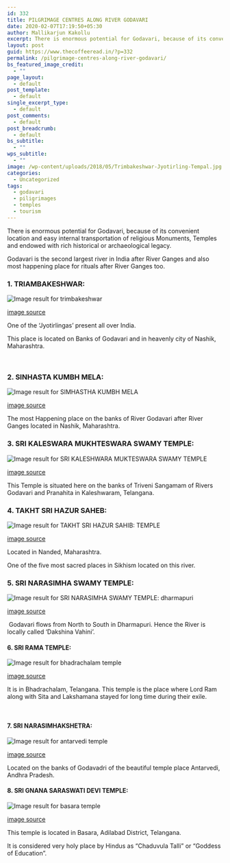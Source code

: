 ```yaml
---
id: 332
title: PILGRIMAGE CENTRES ALONG RIVER GODAVARI
date: 2020-02-07T17:19:50+05:30
author: Mallikarjun Kakollu
excerpt: There is enormous potential for Godavari, because of its convenient location and easy internal transportation of religious Monuments, Temples and endowed with rich historical or archaeological legacy.
layout: post
guid: https://www.thecoffeeread.in/?p=332
permalink: /pilgrimage-centres-along-river-godavari/
bs_featured_image_credit:
  - ""
page_layout:
  - default
post_template:
  - default
single_excerpt_type:
  - default
post_comments:
  - default
post_breadcrumb:
  - default
bs_subtitle:
  - ""
wps_subtitle:
  - ""
image: /wp-content/uploads/2018/05/Trimbakeshwar-Jyotirling-Tempal.jpg
categories:
  - Uncategorized
tags:
  - godavari
  - piligrimages
  - temples
  - tourism
---
```

There is enormous potential for Godavari, because of its convenient location and easy internal transportation of religious Monuments, Temples and endowed with rich historical or archaeological legacy.

Godavari is the second largest river in India after River Ganges and also most happening place for rituals after River Ganges too.

### 1. TRIAMBAKESHWAR:

![Image result for trimbakeshwar](https://upload.wikimedia.org/wikipedia/commons/thumb/b/b1/Trimbakeshwar_nj.jpg/1200px-Trimbakeshwar_nj.jpg) 

[image source](https://www.google.co.in/search?biw=1350&bih=568&tbs=isz%3Alt%2Cislt%3Axga&tbm=isch&sa=1&ei=5qHtWteGDoeOvQS7obHIDA&q=trimbakeshwar&oq=triamba&gs_l=img.3.4.0j0i10k1j0l2j0i10k1l6.467494.470637.0.474979.11.11.0.0.0.0.248.1273.0j2j4.6.0....0...1c.1.64.img..5.6.1270.0..35i39k1j0i67k1.0.uAilpalvhkU#imgrc=44CRr60DAtLc_M:)

One of the ‘Jyotirlingas’ present all over India.

This place is located on Banks of Godavari and in heavenly city of Nashik, Maharashtra.

&nbsp;

### 2. SINHASTA KUMBH MELA:

![Image result for SIMHASTHA KUMBH MELA](https://d345cba086ha3o.cloudfront.net/wp-content/uploads/2016/07/Nasik-Kumbh-02.jpg) 

[image source](https://www.google.co.in/search?biw=1350&bih=568&tbs=isz%3Alt%2Cislt%3Axga&tbm=isch&sa=1&ei=UqTtWsqRAYfgvgS31Jz4Aw&q=SINHASTA+KUMBH+MELA&oq=SINHASTA+KUMBH+MELA&gs_l=img.3...36781.36781.0.37254.1.1.0.0.0.0.178.178.0j1.1.0....0...1c.1.64.img..0.0.0....0.f5W-VGSMivI#imgrc=1xg3K6XyH3BbsM:)

The most Happening place on the banks of River Godavari after River Ganges located in Nashik, Maharashtra.

### 3. SRI KALESWARA MUKHTESWARA SWAMY TEMPLE:

![Image result for SRI KALESHWARA MUKTESWARA SWAMY TEMPLE](https://4.bp.blogspot.com/-FHrdRRvEWtk/Vhvxp37cbgI/AAAAAAAABPw/Bix0RRRCTIo/s1600/kaleshwaram%2Btemple%2Bphotos.JPG) 

[image source](https://www.google.co.in/search?biw=1350&bih=568&tbs=isz%3Alt%2Cislt%3Axga&tbm=isch&sa=1&ei=eKTtWt3WH8bZvASp3b3wAQ&q=SRI+KALESWARA+MUKHTESWARA+SWAMY+TEMPLE&oq=SRI+KALESWARA+MUKHTESWARA+SWAMY+TEMPLE&gs_l=img.3...39384.39384.0.40270.1.1.0.0.0.0.200.200.2-1.1.0....0...1c.1.64.img..0.0.0....0.fbEBcZnsjII#imgrc=1Y1-1j8PyxZeQM:)

This Temple is situated here on the banks of Triveni Sangamam of Rivers Godavari and Pranahita in Kaleshwaram, Telangana.

### 4. TAKHT SRI HAZUR SAHEB:

![Image result for TAKHT SRI HAZUR SAHIB: TEMPLE](https://upload.wikimedia.org/wikipedia/commons/thumb/3/3d/Hazur_Sahib%2C_Nanded%2C_Maharashtra%2C_September_2012.jpg/1200px-Hazur_Sahib%2C_Nanded%2C_Maharashtra%2C_September_2012.jpg) 

[image source](https://www.google.co.in/search?biw=1350&bih=568&tbs=isz%3Alt%2Cislt%3Axga&tbm=isch&sa=1&ei=oqTtWqSFDYzSvwSov5r4BQ&q=+TAKHT+SRI+HAZUR+SAHEB%3A+TEMPLE&oq=+TAKHT+SRI+HAZUR+SAHEB%3A+TEMPLE&gs_l=img.4...44228.47014.0.47396.2.2.0.0.0.0.177.353.0j2.2.0....0...1c.1.64.img..0.0.0....0.WhiXVTHZc0k#imgrc=-Z6NrBgCxMqp-M:)

Located in Nanded, Maharashtra.

One of the five most sacred places in Sikhism located on this river.

### 5. SRI NARASIMHA SWAMY TEMPLE:

![Image result for SRI NARASIMHA SWAMY TEMPLE: dharmapuri](https://i.ytimg.com/vi/g_sQWnY3nlw/maxresdefault.jpg) 

[image source](https://www.google.co.in/search?biw=1350&bih=568&tbs=isz%3Alt%2Cislt%3Axga&tbm=isch&sa=1&ei=0qTtWvu0O4jKvgSA07jAAg&q=SRI+NARASIMHA+SWAMY+TEMPLE%3A+dharmapuri&oq=SRI+NARASIMHA+SWAMY+TEMPLE%3A+dharmapuri&gs_l=img.3...74332.81819.0.82216.14.13.1.0.0.0.200.2215.0j12j1.13.0....0...1c.1.64.img..0.2.376...0i8i30k1j0i24k1.0.6Vk2tw6qK5k#imgrc=hKBj01jl7R5TiM:)

<div>
   Godavari flows from North to South in Dharmapuri. Hence the River is locally called ‘Dakshina Vahini’.
</div>

#### 6. SRI RAMA TEMPLE:

![Image result for bhadrachalam temple](https://upload.wikimedia.org/wikipedia/commons/7/77/Bhadrachalam_Temple.jpg) 

[image source](https://www.google.co.in/search?biw=1350&bih=617&tbs=isz%3Alt%2Cislt%3Axga&tbm=isch&sa=1&ei=DKftWtOGJornvATH75OoCQ&q=bhadrachalam+temple&oq=badra+TEMPLE&gs_l=img.3.1.0i7i30k1j0i7i10i30k1j0i7i5i30k1.90399.91127.0.94253.5.5.0.0.0.0.216.573.0j2j1.3.0....0...1c.1.64.img..2.3.570...0.0.KSfIUoZ8APc#imgrc=LSZBVtdXhXo_XM:)

It is in Bhadrachalam, Telangana. This temple is the place where Lord Ram along with Sita and Lakshamana stayed for long time during their exile.

&nbsp;

#### 7. SRI NARASIMHAKSHETRA:

![Image result for antarvedi temple](https://c1.staticflickr.com/5/4071/4540152455_b874886290_b.jpg) 

[image source](https://www.google.co.in/search?biw=1350&bih=568&tbs=isz%3Alt%2Cislt%3Axga&tbm=isch&sa=1&ei=daXtWsHyDYOCvQSZrL-oAw&q=antarvedi+temple&oq=anta&gs_l=img.3.0.0i67k1j0j0i67k1j0j0i67k1j0j0i67k1j0l3.46223.50255.0.51937.8.6.2.0.0.0.207.995.0j2j3.5.0....0...1c.1.64.img..1.7.1005...35i39k1j0i30k1j0i10i30k1.0.-o4wg5GzTEY#imgrc=fsJ4htGBCYXfQM:)

Located on the banks of Godavadri of the beautiful temple place Antarvedi, Andhra Pradesh.

#### 8. SRI GNANA SARASWATI DEVI TEMPLE:

![Image result for basara temple](http://1.bp.blogspot.com/-ZZFQUqyFb0Y/UAGVSFESBXI/AAAAAAAADSY/NC3BYReKQI8/s1600/Basar%2520Temple.jpg) 

[image source](https://www.google.co.in/search?biw=1350&bih=568&tbs=isz%3Alt%2Cislt%3Axga&tbm=isch&sa=1&ei=JqXtWuWxH4ffvgSagoWICQ&q=basara+temple&oq=basara&gs_l=img.3.0.0i67k1j0l4j0i67k1l2j0l3.74540.75955.0.77303.6.6.0.0.0.0.217.939.0j4j1.5.0....0...1c.1.64.img..1.5.936...35i39k1.0.ijsSbed7eqE#imgrc=5dmOgAZx83KfWM:)

This temple is located in Basara, Adilabad District, Telangana.

It is considered very holy place by Hindus as “Chaduvula Talli” or “Goddess of Education”.